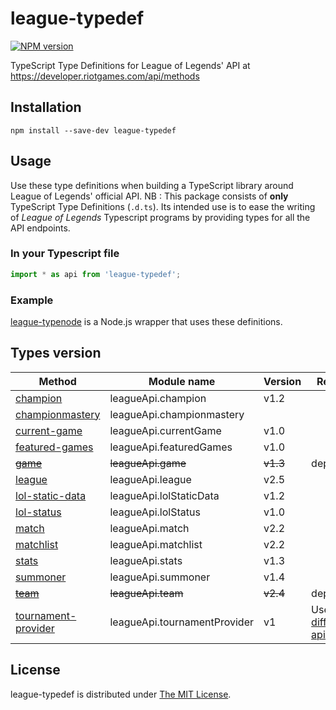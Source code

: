 # league-typedef
[![NPM version](https://badge.fury.io/js/league-typedef.svg?branch=master)](https://www.npmjs.com/package/league-typedef)

TypeScript Type Definitions for League of Legends' API at https://developer.riotgames.com/api/methods

## Installation
`npm install --save-dev league-typedef`

## Usage
Use these type definitions when building a TypeScript library around League of Legends' official API.
NB : This package consists of **only** TypeScript Type Definitions (`.d.ts`). Its intended use is to ease the writing of *League of Legends* Typescript programs by providing types for all the API endpoints.

### In your Typescript file
```typescript
import * as api from 'league-typedef';
```

### Example
[league-typenode](https://github.com/Protectator/league-typenode) is a Node.js wrapper that uses these definitions.

## Types version
| Method        	| Module name | Version 	| Remarks
|-----------------	|-----------  |------	    |--------
| [champion](https://developer.riotgames.com/api/methods#!/1015)        	| leagueApi.champion | v1.2 | |
| [championmastery](https://developer.riotgames.com/api/methods#!/1071)        	| leagueApi.championmastery |  | |
| [current-game](https://developer.riotgames.com/api/methods#!/976)    	| leagueApi.currentGame | v1.0 | |
| [featured-games](https://developer.riotgames.com/api/methods#!/977)  	| leagueApi.featuredGames | v1.0 | |
| ~~[game](https://developer.riotgames.com/api/methods#!/1060)~~             	| ~~leagueApi.game~~ | ~~v1.3~~ | deprecated |
| [league](https://developer.riotgames.com/api/methods#!/985)          	| leagueApi.league | v2.5 | |
| [lol-static-data](https://developer.riotgames.com/api/methods#!/1055) 	| leagueApi.lolStaticData | v1.2 | |
| [lol-status](https://developer.riotgames.com/api/methods#!/908)      	| leagueApi.lolStatus | v1.0 | |
| [match](https://developer.riotgames.com/api/methods#!/1064)           	| leagueApi.match | v2.2 | |
| [matchlist](https://developer.riotgames.com/api/methods#!/1069)         | leagueApi.matchlist | v2.2 | |
| [stats](https://developer.riotgames.com/api/methods#!/1062)           	| leagueApi.stats | v1.3 | |
| [summoner](https://developer.riotgames.com/api/methods#!/1061)        	| leagueApi.summoner	| v1.4 | |
| ~~[team](https://developer.riotgames.com/api/methods#!/986)~~            	| ~~leagueApi.team~~ | ~~v2.4~~ | deprecated |
| [tournament-provider](https://developer.riotgames.com/api/methods#!/1057) | leagueApi.tournamentProvider | v1 | Uses a [different api key](https://developer.riotgames.com/docs/tournaments-api) |

## License
league-typedef is distributed under [The MIT License](http://opensource.org/licenses/MIT).
